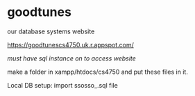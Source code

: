 # goodtunes
our database systems website

https://goodtunescs4750.uk.r.appspot.com/ 

*must have sql instance on to access website*

make a folder in xampp/htdocs/cs4750 and put these files in it.

Local DB setup: import ssosso_.sql file
